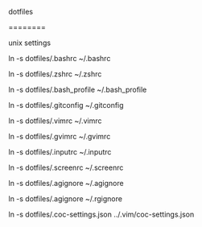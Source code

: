 dotfiles

========

unix settings 

ln -s dotfiles/.bashrc ~/.bashrc

ln -s dotfiles/.zshrc ~/.zshrc

ln -s dotfiles/.bash_profile ~/.bash_profile

ln -s dotfiles/.gitconfig ~/.gitconfig

ln -s dotfiles/.vimrc ~/.vimrc

ln -s dotfiles/.gvimrc ~/.gvimrc

ln -s dotfiles/.inputrc ~/.inputrc

ln -s dotfiles/.screenrc ~/.screenrc

ln -s dotfiles/.agignore ~/.agignore

ln -s dotfiles/.agignore ~/.rgignore

ln -s dotfiles/.coc-settings.json ../.vim/coc-settings.json
